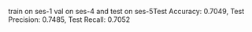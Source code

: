 train on ses-1 val on ses-4 and test on ses-5Test Accuracy: 0.7049, Test Precision: 0.7485, Test Recall: 0.7052
